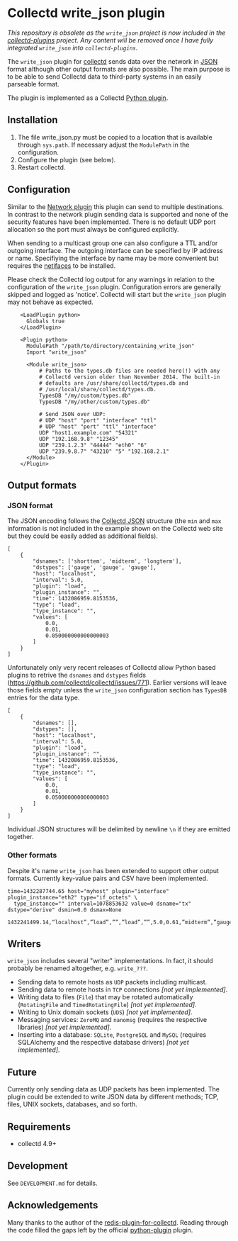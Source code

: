 Collectd write_json plugin
==========================

*This repository is obsolete as the ```write_json``` project is now included in the 
[collectd-plugins](https://github.com/mjuenema/collectd-plugins) project. Any content
will be removed once I have fully integrated ```write_json``` into ```collectd-plugins```.*

The ```write_json``` plugin for [collectd](http://collectd.org) sends data 
over the network in [JSON](http://www.json.org/) format although other output formats 
are also possible. The main purpose is to be able to send Collectd data to third-party 
systems in an easily parseable format.

The plugin is implemented as a 
Collectd [Python plugin](http://collectd.org/documentation/manpages/collectd-python.5.shtml).

Installation
------------
 1. The file write_json.py must be copied to a location that is available through
    ```sys.path```. If necessary adjust the ```ModulePath``` in the configuration.
 2. Configure the plugin (see below).
 3. Restart collectd.

Configuration
-------------
Similar to the [Network plugin](https://collectd.org/documentation/manpages/collectd.conf.5.shtml#plugin_network)
this plugin can send to multiple destinations. In contrast to the network plugin sending 
data is supported and none of the security features have been implemented. 
There is no default UDP port allocation so the port must always be configured explicitly.

When sending to a multicast group one can also configure a TTL and/or outgoing interface.
The outgoing interface can be specified by IP address or name. Specifiying the interface
by name may be more convenient but requires the [netifaces](https://pypi.python.org/pypi/netifaces/) 
to be installed.

Please check the Collectd log output for any warnings in relation to the configuration
of the ```write_json``` plugin. Configuration errors are generally skipped and logged 
as 'notice'. Collectd will start but the ```write_json``` plugin may not behave as
expected.


```
    <LoadPlugin python>
      Globals true
    </LoadPlugin>

    <Plugin python>
      ModulePath "/path/to/directory/containing_write_json"
      Import "write_json"

      <Module write_json>
          # Paths to the types.db files are needed here(!) with any 
          # Collectd version older than November 2014. The built-in
          # defaults are /usr/share/collectd/types.db and
          # /usr/local/share/collectd/types.db.
          TypesDB "/my/custom/types.db"
          TypesDB "/my/other/custom/types.db"
          
          # Send JSON over UDP:
          # UDP "host" "port" "interface" "ttl"
          # UDP "host" "port" "ttl" "interface"
          UDP "host1.example.com" "54321"
          UDP "192.168.9.8" "12345"
          UDP "239.1.2.3" "44444" "eth0" "6"
          UDP "239.9.8.7" "43210" "5" "192.168.2.1"
      </Module>
    </Plugin>
```

Output formats
--------------

### JSON format

The JSON encoding follows the [Collectd JSON](https://collectd.org/wiki/index.php/JSON) structure
(the ```min``` and ```max``` information is not included in the example shown on the
Collectd web site but they could be easily added as additional fields).
```
[
    {
        "dsnames": ['shorttem', 'midterm', 'longterm'],
        "dstypes": ['gauge', 'gauge', 'gauge'],
        "host": "localhost",
        "interval": 5.0,
        "plugin": "load",
        "plugin_instance": "",
        "time": 1432086959.8153536,
        "type": "load",
        "type_instance": "",
        "values": [
            0.0,
            0.01,
            0.050000000000000003
        ]
    }
]
```
Unfortunately only very recent releases of Collectd allow Python
based plugins to retrive the ```dsnames``` and ```dstypes``` fields
(https://github.com/collectd/collectd/issues/771). Earlier
versions will leave those fields empty unless the ```write_json``` configuration
section has ```TypesDB``` entries for the data type.
```
[
    {
        "dsnames": [],
        "dstypes": [],
        "host": "localhost",
        "interval": 5.0,
        "plugin": "load",
        "plugin_instance": "",
        "time": 1432086959.8153536,
        "type": "load",
        "type_instance": "",
        "values": [
            0.0,
            0.01,
            0.050000000000000003
        ]
    }
]
```
Individual JSON structures will be delimited by newline ```\n``` if they are emitted
together.

### Other formats
Despite it's name ```write_json``` has been extended to support other output
formats. Currently key-value pairs and CSV have been implemented.
```
time=1432287744.65 host="myhost" plugin="interface" plugin_instance="eth2" type="if_octets" \
  type_instance="" interval=1078853632 value=0 dsname="tx" dstype="derive" dsmin=0.0 dsmax=None
```
```
1432241499.14,“localhost”,”load”,””,”load”,””,5.0,0.61,”midterm”,”gauge”,0.0,5000.0
```

Writers
-------
```write_json``` includes several "writer" implementations. In fact, it should probably be renamed
altogether, e.g. ```write_???```.
* Sending data to remote hosts as ```UDP``` packets including multicast.
* Sending data to remote hosts in ```TCP``` connections *[not yet implemented]*.
* Writing data to files (```File```) that may be rotated automatically (```RotatingFile``` and
  ```TimedRotatingFile```) *[not yet implemented]*.
* Writing to Unix domain sockets (```UDS```) *[not yet implemented]*.
* Messaging services: ```ZeroMQ``` and ```nanomsg``` (requires the respective libraries) *[not yet implemented]*.
* Inserting into a database: ```SQLite```, ```PostgreSQL``` and ```MySQL``` (requires SQLAlchemy
  and the respective database drivers) *[not yet implemented]*.

Future
------
Currently only sending data as UDP packets has been implemented. The plugin could be 
extended to write JSON data by different methods; TCP, files, UNIX sockets, databases,
and so forth.


Requirements
------------
 * collectd 4.9+


Development
-----------

See ```DEVELOPMENT.md``` for details.


Acknowledgements
----------------

Many thanks to the author of the [redis-plugin-for-collectd](http://powdahound.com/2010/06/redis-plugin-for-collectd/).
Reading through the code filled the gaps left by the official [python-plugin](https://collectd.org/documentation/manpages/collectd-python.5.shtml)
plugin.
